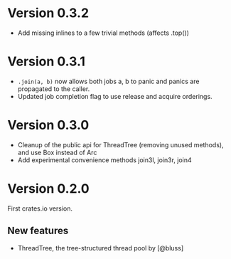 Version 0.3.2
=============

- Add missing inlines to a few trivial methods (affects .top())

Version 0.3.1
=============

- `.join(a, b)` now allows both jobs a, b to panic and panics are propagated to
  the caller.
- Updated job completion flag to use release and acquire orderings.

Version 0.3.0
=============

- Cleanup of the public api for ThreadTree (removing unused methods), and use
  Box instead of Arc
- Add experimental convenience methods join3l, join3r, join4

Version 0.2.0
=============

First crates.io version.

New features
------------

- ThreadTree, the tree-structured thread pool by [@bluss]
